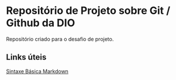 # Repositório de Projeto sobre Git / Github da DIO
Repositório criado para o desafio de projeto.

## Links úteis
[Sintaxe Básica Markdown](https://www.markdownguide.org/basic-syntax/)
